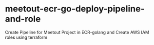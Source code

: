 # meetout-ecr-go-deploy-pipeline-and-role
Create Pipeline for  Meetout Project in ECR-golang and Create AWS IAM roles using terraform
